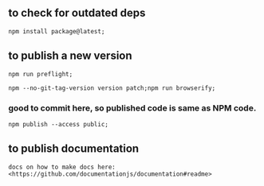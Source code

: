 ## to check for outdated deps

    npm install package@latest;

## to publish a new version

    npm run preflight;

    npm --no-git-tag-version version patch;npm run browserify;

### good to commit here, so published code is same as NPM code.

    npm publish --access public;

## to publish documentation

    docs on how to make docs here:
    <https://github.com/documentationjs/documentation#readme>
